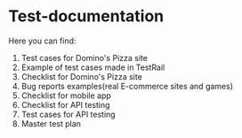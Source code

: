 # Test-documentation
Here you can find:
  1. Test cases for Domino's Pizza site
  2. Example of test cases made in TestRail
  3. Checklist for Domino's Pizza site
  4. Bug reports examples(real E-commerce sites and games)
  5. Checklist for mobile app
  6. Checklist for API testing
  7. Test cases for API testing
  8. Master test plan
  